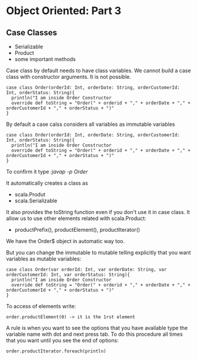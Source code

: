 # Object Oriented: Part 3

## Case Classes
  - Serializable
  - Product
  - some important methods


Case class by default needs to have class variables. We cannot build
a case class with constructor arguments. It is not possible.

    case class Order(orderId: Int, orderDate: String, orderCustomerId: Int, orderStatus: String){
      println("I am inside Order Constructor
      override def toString = "Order(" + orderid + "," + orderDate + "," + orderCustomerId + "," + orderStatus + ")"
    }

By default a case calss considers all variables as immutable variables

    case class Order(orderId: Int, orderDate: String, orderCustomerId: Int, orderStatus: String){
      println("I am inside Order Constructor
      override def toString = "Order(" + orderid + "," + orderDate + "," + orderCustomerId + "," + orderStatus + ")"
    }

To confirm it type *:javap -p Order*

It automatically creates a class as

- scala.Produt
- scala.Serializable

It also provides the toString function even if you don't use it in case class.
It allow us to use other elements related with scala.Product:

- productPrefix(), productElement(), productIterator()

We have the Order$ object in automatic way too.



But you can change the immutable to mutable telling explicitly that you want variables as mutable variables:

    case class Order(var orderId: Int, var orderDate: String, var orderCustomerId: Int, var orderStatus: String){
      println("I am inside Order Constructor
      override def toString = "Order(" + orderid + "," + orderDate + "," + orderCustomerId + "," + orderStatus + ")"
    }

To access of elements write:

    order.productElement(0) -> it is the 1rst element

A rule is when you want to see the options that you have available type
the variable name with dot and next press tab. To do this procedure
all times that you want until you see the end of options:

    order.productIterator.foreach(println)
